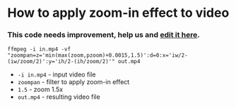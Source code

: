 # How to apply zoom-in effect to video

### This code **needs improvement**, help us and [edit it here](https://github.com/Onelinerhub/onelinerhub/blob/main/ffmpeg/how-to-apply-zoom-in-effect-to-video.md).

```ffmpeg
ffmpeg -i in.mp4 -vf "zoompan=z='min(max(zoom,pzoom)+0.0015,1.5)':d=0:x='iw/2-(iw/zoom/2)':y='ih/2-(ih/zoom/2)'" out.mp4
```

- `-i in.mp4` - input video file
- `zoompan` - filter to apply zoom-in effect
- `1.5` - zoom 1.5x
- `out.mp4` - resulting video file


